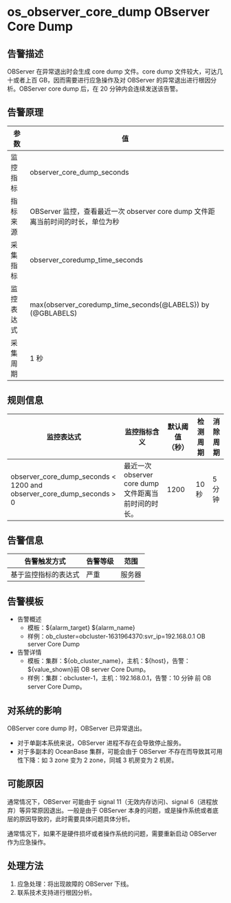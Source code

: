 # os_observer_core_dump OBserver Core Dump

## 告警描述

OBServer 在异常退出时会生成 core dump 文件。core dump 文件较大，可达几十或者上百 GB，因而需要进行应急操作及对 OBServer 的异常退出进行根因分析。OBServer core dump 后，在 20 分钟内会连续发送该告警。

## 告警原理

| 参数 | 值 |
| --- | --- |
| 监控指标 | observer_core_dump_seconds |
| 指标来源 | OBServer 监控，查看最近一次 observer core dump 文件距离当前时间的时长，单位为秒 |
| 采集指标 | observer_coredump_time_seconds |
| 监控表达式 | max(observer_coredump_time_seconds{@LABELS}) by (@GBLABELS) |
| 采集周期 | 1 秒 |

## 规则信息

| 监控表达式 | 监控指标含义 | 默认阈值（秒） | 检测周期 | 消除周期 |
| --- | --- | --- | --- | --- |
| observer_core_dump_seconds < 1200 and observer_core_dump_seconds > 0 | 最近一次 observer core dump 文件距离当前时间的时长。 | 1200 | 10 秒 | 5 分钟 |

## 告警信息

| 告警触发方式 | 告警等级 | 范围 |
| --- | --- | --- |
| 基于监控指标的表达式 | 严重 | 服务器 |

## 告警模板

* 告警概述
  * 模板：\${alarm_target} ${alarm_name}
  * 样例：ob_cluster=obcluster-1631964370:svr_ip=192.168.0.1 OB server Core Dump
* 告警详情
  * 模板：集群：\${ob_cluster_name}，主机：\${host}，告警：\${value_shown}前 OB server Core Dump。
  * 样例：集群：obcluster-1，主机：192.168.0.1，告警：10 分钟 前 OB server Core Dump。

## 对系统的影响

OBServer core dump 时，OBServer 已异常退出。

* 对于单副本系统来说，OBServer 进程不存在会导致停止服务。
* 对于多副本的 OceanBase 集群，可能会由于 OBServer 不存在而导致其可用性下降：如 3 zone 变为 2 zone，同城 3 机房变为 2 机房。

## 可能原因

通常情况下，OBServer 可能由于 signal 11（无效内存访问)、signal 6（进程放弃）等异常原因退出。一般是由于 OBServer 本身的问题，或是操作系统或者底层的原因导致的，此时需要具体问题具体分析。

通常情况下，如果不是硬件损坏或者操作系统的问题，需要重新启动 OBServer 作为应急操作。

## 处理方法

1. 应急处理：将出现故障的 OBServer 下线。
2. 联系技术支持进行根因分析。
